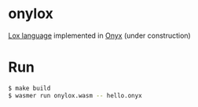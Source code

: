 # onylox
[Lox language](https://github.com/munificent/craftinginterpreters) implemented in [Onyx](https://onyxlang.io/) (under construction)

# Run

```bash
$ make build
$ wasmer run onylox.wasm -- hello.onyx
```

